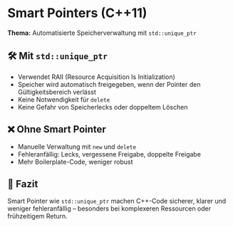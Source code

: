 # Smart Pointers (C++11)

**Thema:** Automatisierte Speicherverwaltung mit `std::unique_ptr`

## 🛠 Mit `std::unique_ptr`

- Verwendet RAII (Resource Acquisition Is Initialization)
- Speicher wird automatisch freigegeben, wenn der Pointer den Gültigkeitsbereich verlässt
- Keine Notwendigkeit für `delete`
- Keine Gefahr von Speicherlecks oder doppeltem Löschen

## ❌ Ohne Smart Pointer

- Manuelle Verwaltung mit `new` und `delete`
- Fehleranfällig: Lecks, vergessene Freigabe, doppelte Freigabe
- Mehr Boilerplate-Code, weniger robust

## 📌 Fazit

Smart Pointer wie `std::unique_ptr` machen C++-Code sicherer, klarer und weniger fehleranfällig – besonders bei komplexeren Ressourcen oder frühzeitigem Return.
